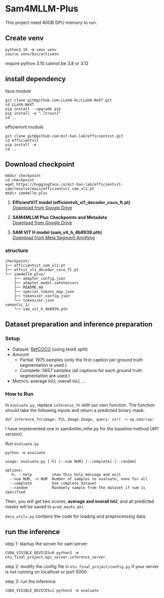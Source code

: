 # Sam4MLLM-Plus
This project need 40GB GPU memory to run.

## Create venv
```
python3.10 -m venv venv
source venv/bin/activate
```
require python 3.10 cannot be 3.8 or 3.12

## install dependency
llava module
```
git clone git@github.com:LLaVA-VL/LLaVA-NeXT.git
cd LLaVA-NeXT
pip install --upgrade pip
pip install -e ".[train]"
cd ..
```

efficientvit module
```
git clone git@github.com:mit-han-lab/efficientvit.git
cd efficientvit
pip install -e .
cd ..
```


## Download checkpoint

```
mkdir checkpoint
cd checkpoint
wget https://huggingface.co/mit-han-lab/efficientvit-sam/resolve/main/efficientvit_sam_xl1.pt
mkdir sam4mllm_plus

```
1. **EfficientViT model (efficientvit_xl1_decoder_coco_ft.pt)**  
   [Download from Google Drive](https://drive.google.com/drive/folders/14burV34SxcQnxqkoiQ9Ax-OB26XmSf8S)

2. **SAM4MLLM Plus Checkpoints and Metadata**  
   [Download from Google Drive](https://drive.google.com/drive/folders/1ytEfGRa6bxThTXQn5MLVKKy4jsxxBo6M)

3. **SAM VIT H model (sam_vit_h_4b8939.pth)**  
   [Download from Meta Segment Anything](https://dl.fbaipublicfiles.com/segment_anything/sam_vit_h_4b8939.pth)


### structure
```
checkpoint/
├── efficientvit_sam_xl1.pt
├── effvit_xl1_decoder_coco_ft.pt
└── sam4mllm_plus/
    ├── adapter_config.json
    ├── adapter_model.safetensors
    ├── README.md
    ├── special_tokens_map.json
    ├── tokenizer_config.json
    └── tokenizer.json
semantic_1/
    └── sam_vit_h_4b8939.pth
```

## Dataset preparation and inference preparation
### Setup
- Dataset: [RefCOCO](https://huggingface.co/datasets/lmms-lab/RefCOCO)  (using testA split)
- Amount: 
    - Partial: 1975 samples (only the first caption per ground truth segmentation is used.)
    - Complete: 5657 samples (all captions for each ground truth segmentation are used.)
- Metrics: average IoU, overall IoU, ...

###  How to Run
In `evaluate.py`, replace `inference_fn` with our own function. The function should take the following inputs and return a predicted binary mask:
```
def inference_fn(image: PIL.Image.Image, query: str) -> np.ndarray:
```
I have implemented one in sam4mllm_infer.py for the baseline method (API version). 

Run `evaluate.py`
```
python -m evaluate
```
```
usage: evaluate.py [-h] [--num NUM] [--complete] [--random]

options:
  -h, --help         show this help message and exit
  --num NUM, -n NUM  Number of samples to evaluate, none for all
  --complete         Use complete dataset
  --random           Randomly sample from the dataset if num is specified
```
Then, you will get two scores, **average and overall IoU**, and all predicted masks will be saved to `pred_masks.pkl`.

`data_utils.py` contains the code for loading and preprocessing data.


## run the inference
step 1: startup the server for sam server:
```
CUDA_VISIBLE_DEVICES=0 python3 -m ntu_final_project.api_server.inference_server 
```
step 2: modify the config file in `ntu_final_project/config.py` if your server is not running on localhost or port 5000.

step 3: run the inference
```
CUDA_VISIBLE_DEVICES=1 python3 -m evaluate 
```
